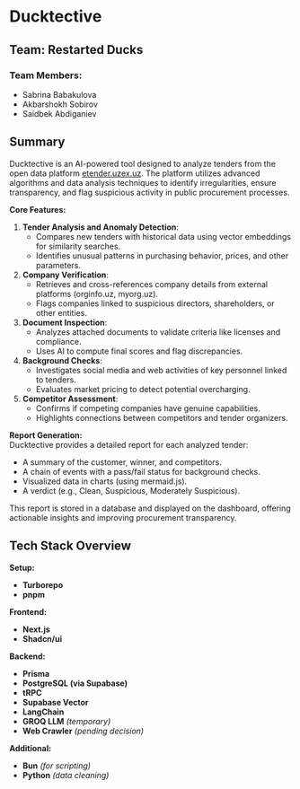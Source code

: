 # Ducktective

## Team: Restarted Ducks

### Team Members:
- Sabrina Babakulova
- Akbarshokh Sobirov
- Saidbek Abdiganiev

## Summary 

Ducktective is an AI-powered tool designed to analyze tenders from the open data platform [etender.uzex.uz](https://etender.uzex.uz/home). The platform utilizes advanced algorithms and data analysis techniques to identify irregularities, ensure transparency, and flag suspicious activity in public procurement processes.

**Core Features:**

1. **Tender Analysis and Anomaly Detection**:
    - Compares new tenders with historical data using vector embeddings for similarity searches.
    - Identifies unusual patterns in purchasing behavior, prices, and other parameters.
2. **Company Verification**:
    - Retrieves and cross-references company details from external platforms (orginfo.uz, myorg.uz).
    - Flags companies linked to suspicious directors, shareholders, or other entities.
3. **Document Inspection**:
    - Analyzes attached documents to validate criteria like licenses and compliance.
    - Uses AI to compute final scores and flag discrepancies.
4. **Background Checks**:
    - Investigates social media and web activities of key personnel linked to tenders.
    - Evaluates market pricing to detect potential overcharging.
5. **Competitor Assessment**:
    - Confirms if competing companies have genuine capabilities.
    - Highlights connections between competitors and tender organizers.

**Report Generation:**  
Ducktective provides a detailed report for each analyzed tender:

- A summary of the customer, winner, and competitors.
- A chain of events with a pass/fail status for background checks.
- Visualized data in charts (using mermaid.js).
- A verdict (e.g., Clean, Suspicious, Moderately Suspicious).

This report is stored in a database and displayed on the dashboard, offering actionable insights and improving procurement transparency.

## Tech Stack Overview

**Setup:**
* **Turborepo**
* **pnpm**

**Frontend:**

- **Next.js**
- **Shadcn/ui**

**Backend:**

- **Prisma**
- **PostgreSQL (via Supabase)**
- **tRPC**
- **Supabase Vector**
- **LangChain**
- **GROQ LLM** _(temporary)_
- **Web Crawler** _(pending decision)_

**Additional:**
- **Bun** *(for scripting)*
- **Python** *(data cleaning)*

